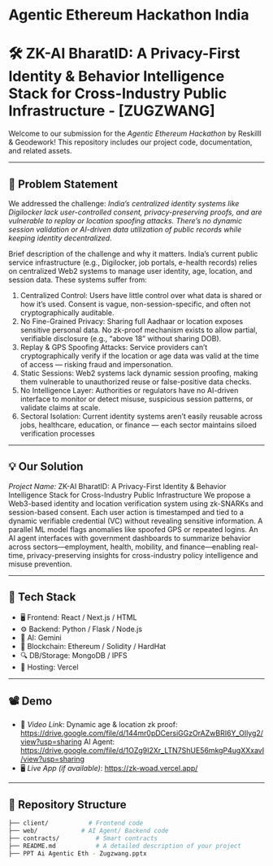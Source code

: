 # Agentic Ethereum Hackathon India

# 🛠 ZK-AI BharatID: A Privacy-First Identity & Behavior Intelligence Stack for Cross-Industry Public Infrastructure - [ZUGZWANG]

Welcome to our submission for the *Agentic Ethereum Hackathon* by Reskilll & Geodework! This repository includes our project code, documentation, and related assets.

---

## 📌 Problem Statement

We addressed the challenge: *India’s centralized identity systems like Digilocker lack user-controlled consent, privacy-preserving proofs, and are vulnerable to replay or location spoofing attacks. There’s no dynamic session validation or AI-driven data utilization of public records while keeping identity decentralized.*

Brief description of the challenge and why it matters.
India’s current public service infrastructure (e.g., Digilocker, job portals, e-health records) relies on centralized Web2 systems to manage user identity, age, location, and session data. These systems suffer from:

1. Centralized Control: Users have little control over what data is shared or how it’s used. Consent is vague, non-session-specific, and often not cryptographically auditable.
2. No Fine-Grained Privacy: Sharing full Aadhaar or location exposes sensitive personal data. No zk-proof mechanism exists to allow partial, verifiable disclosure (e.g., “above 18” without sharing DOB).
3. Replay & GPS Spoofing Attacks: Service providers can’t cryptographically verify if the location or age data was valid at the time of access — risking fraud and impersonation.
4. Static Sessions: Web2 systems lack dynamic session proofing, making them vulnerable to unauthorized reuse or false-positive data checks.
5. No Intelligence Layer: Authorities or regulators have no AI-driven interface to monitor or detect misuse, suspicious session patterns, or validate claims at scale.
6. Sectoral Isolation: Current identity systems aren’t easily reusable across jobs, healthcare, education, or finance — each sector maintains siloed verification processes

---

## 💡 Our Solution

*Project Name:* ZK-AI BharatID: A Privacy-First Identity & Behavior Intelligence Stack for Cross-Industry Public Infrastructure 
We propose a Web3-based identity and location verification system using zk-SNARKs and session-based consent. Each user action is timestamped and tied to a dynamic verifiable credential (VC) without revealing sensitive information. A parallel ML model flags anomalies like spoofed GPS or repeated logins. An AI agent interfaces with government dashboards to summarize behavior across sectors—employment, health, mobility, and finance—enabling real-time, privacy-preserving insights for cross-industry policy intelligence and misuse prevention.

---

## 🧱 Tech Stack

- 🖥 Frontend: React / Next.js / HTML
- ⚙ Backend: Python / Flask / Node.js
- 🧠 AI: Gemini
- 🔗 Blockchain: Ethereum / Solidity / HardHat
- 🔍 DB/Storage: MongoDB / IPFS
- 🚀 Hosting: Vercel

---

## 📽 Demo

- 🎥 *Video Link*: Dynamic age & location zk proof: https://drive.google.com/file/d/144mr0pDCersiGGzOrAZwBRI6Y_OIlyg2/view?usp=sharing
AI Agent: https://drive.google.com/file/d/1OZg9I2Xr_LTN7ShUE56mkgP4ugXXxavI/view?usp=sharing
- 🖥 *Live App (if available)*: https://zk-woad.vercel.app/

---

## 📂 Repository Structure

```bash
├── client/           # Frontend code
├── web/            # AI Agent/ Backend code
├── contracts/          # Smart contracts
├── README.md           # A detailed description of your project
├── PPT Ai Agentic Eth - Zugzwang.pptx
